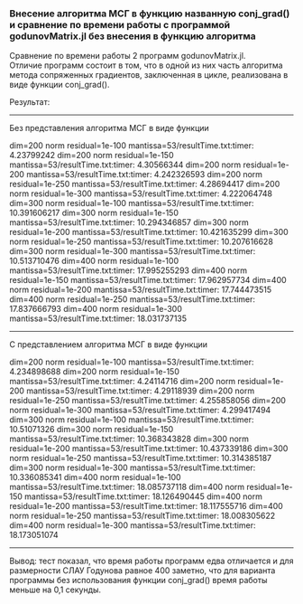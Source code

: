 ### Внесение алгоритма МСГ в функцию названную conj_grad() и сравнение по времени работы с программой godunovMatrix.jl без внесения в функцию алгоритма

Cравнение по времени работы 2 программ godunovMatrix.jl.  
Отличие программ состоит в том, что в одной из них часть алгоритма метода сопряженных градиентов, заключенная в цикле, реализована в виде функции conj_grad().

Результат:  
***
Без представления алгоритма МСГ в виде функции

dim=200 norm residual=1e-100 mantissa=53/resultTime.txt:timer: 4.23799242
dim=200 norm residual=1e-150 mantissa=53/resultTime.txt:timer: 4.30566344
dim=200 norm residual=1e-200 mantissa=53/resultTime.txt:timer: 4.242326593
dim=200 norm residual=1e-250 mantissa=53/resultTime.txt:timer: 4.28694417
dim=200 norm residual=1e-300 mantissa=53/resultTime.txt:timer: 4.222064748
dim=300 norm residual=1e-100 mantissa=53/resultTime.txt:timer: 10.391606217
dim=300 norm residual=1e-150 mantissa=53/resultTime.txt:timer: 10.294346857
dim=300 norm residual=1e-200 mantissa=53/resultTime.txt:timer: 10.421635299
dim=300 norm residual=1e-250 mantissa=53/resultTime.txt:timer: 10.207616628
dim=300 norm residual=1e-300 mantissa=53/resultTime.txt:timer: 10.513710476
dim=400 norm residual=1e-100 mantissa=53/resultTime.txt:timer: 17.995255293
dim=400 norm residual=1e-150 mantissa=53/resultTime.txt:timer: 17.962957734
dim=400 norm residual=1e-200 mantissa=53/resultTime.txt:timer: 17.744473515
dim=400 norm residual=1e-250 mantissa=53/resultTime.txt:timer: 17.837666793
dim=400 norm residual=1e-300 mantissa=53/resultTime.txt:timer: 18.031737135
***
С представлением алгоритма МСГ в виде функции

dim=200 norm residual=1e-100 mantissa=53/resultTime.txt:timer: 4.234898688
dim=200 norm residual=1e-150 mantissa=53/resultTime.txt:timer: 4.24114716
dim=200 norm residual=1e-200 mantissa=53/resultTime.txt:timer: 4.29118939
dim=200 norm residual=1e-250 mantissa=53/resultTime.txt:timer: 4.255858056
dim=200 norm residual=1e-300 mantissa=53/resultTime.txt:timer: 4.299417494
dim=300 norm residual=1e-100 mantissa=53/resultTime.txt:timer: 10.51071326
dim=300 norm residual=1e-150 mantissa=53/resultTime.txt:timer: 10.368343828
dim=300 norm residual=1e-200 mantissa=53/resultTime.txt:timer: 10.437339186
dim=300 norm residual=1e-250 mantissa=53/resultTime.txt:timer: 10.314385187
dim=300 norm residual=1e-300 mantissa=53/resultTime.txt:timer: 10.336085341
dim=400 norm residual=1e-100 mantissa=53/resultTime.txt:timer: 18.085737118
dim=400 norm residual=1e-150 mantissa=53/resultTime.txt:timer: 18.126490445
dim=400 norm residual=1e-200 mantissa=53/resultTime.txt:timer: 18.117555716
dim=400 norm residual=1e-250 mantissa=53/resultTime.txt:timer: 18.008305622
dim=400 norm residual=1e-300 mantissa=53/resultTime.txt:timer: 18.173051074
***

Вывод: тест показал, что время работы программ едва отличается и для размерности СЛАУ Годунова равное 400 заметно, что для варианта программы без использования функции conj_grad() время работы меньше на 0,1 секунды.  